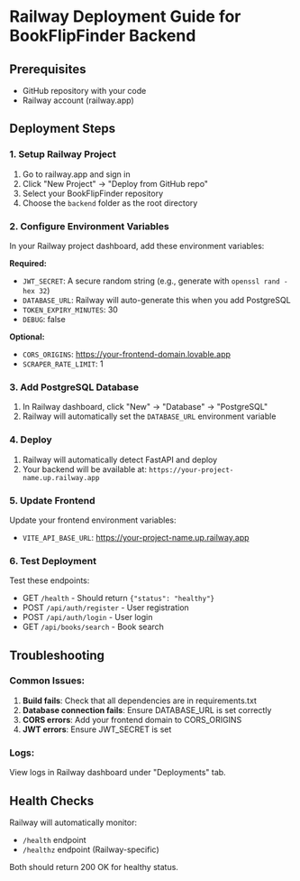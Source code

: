 
# Railway Deployment Guide for BookFlipFinder Backend

## Prerequisites
- GitHub repository with your code
- Railway account (railway.app)

## Deployment Steps

### 1. Setup Railway Project
1. Go to railway.app and sign in
2. Click "New Project" → "Deploy from GitHub repo"
3. Select your BookFlipFinder repository
4. Choose the `backend` folder as the root directory

### 2. Configure Environment Variables
In your Railway project dashboard, add these environment variables:

**Required:**
- `JWT_SECRET`: A secure random string (e.g., generate with `openssl rand -hex 32`)
- `DATABASE_URL`: Railway will auto-generate this when you add PostgreSQL
- `TOKEN_EXPIRY_MINUTES`: 30
- `DEBUG`: false

**Optional:**
- `CORS_ORIGINS`: https://your-frontend-domain.lovable.app
- `SCRAPER_RATE_LIMIT`: 1

### 3. Add PostgreSQL Database
1. In Railway dashboard, click "New" → "Database" → "PostgreSQL"
2. Railway will automatically set the `DATABASE_URL` environment variable

### 4. Deploy
1. Railway will automatically detect FastAPI and deploy
2. Your backend will be available at: `https://your-project-name.up.railway.app`

### 5. Update Frontend
Update your frontend environment variables:
- `VITE_API_BASE_URL`: https://your-project-name.up.railway.app

### 6. Test Deployment
Test these endpoints:
- GET `/health` - Should return `{"status": "healthy"}`
- POST `/api/auth/register` - User registration
- POST `/api/auth/login` - User login
- GET `/api/books/search` - Book search

## Troubleshooting

### Common Issues:
1. **Build fails**: Check that all dependencies are in requirements.txt
2. **Database connection fails**: Ensure DATABASE_URL is set correctly
3. **CORS errors**: Add your frontend domain to CORS_ORIGINS
4. **JWT errors**: Ensure JWT_SECRET is set

### Logs:
View logs in Railway dashboard under "Deployments" tab.

## Health Checks
Railway will automatically monitor:
- `/health` endpoint
- `/healthz` endpoint (Railway-specific)

Both should return 200 OK for healthy status.
